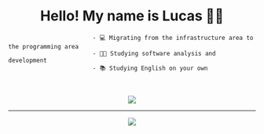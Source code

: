 
<h1 align = "center" >Hello! My name is Lucas 🖖🏼</h1>


                            - 💻 Migrating from the infrastructure area to the programming area
                            - 🧑‍🎓 Studying software analysis and development 
                            - 📚 Studying English on your own 
 

  <br>

  
</div>

<p align= "center">
  <a href="https://skillicons.dev">
    <img src="https://skillicons.dev/icons?i=html,css,js,mysql,git,github,linux"/>
  </a>
 
</div>

<hr>

<div>
 <p align= "center">
  <a href="https://www.linkedin.com/in/lucas-vicente-564244174/" tang="_blank"> <img src = "https://img.shields.io/badge/LinkedIn-0077B5?style=for-the-badge&logo=linkedin&logoColor=white" tang="_blank" </img> </a>
  </p>
  
 </div>
